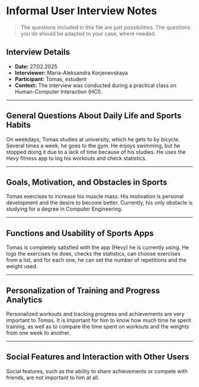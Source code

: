 # Informal User Interview Notes 

> 	The questions included in this file are just possibilities. The questions you do should be adapted to your case, where needed.

## Interview Details 
- **Date:** 27.02.2025
- **Interviewer:** Maria-Aleksandra Korjenevskaya 
- **Participant:** Tomas, estudent
- **Context:** The interview was conducted during a practical class on Human-Computer Interaction (HCI).
- --- 
## General Questions About Daily Life and Sports Habits

On weekdays, Tomas studies at university, which he gets to by bicycle. Several times a week, he goes to the gym. He enjoys swimming, but he stopped doing it due to a lack of time because of his studies. He uses the Hevy fitness app to log his workouts and check statistics.

---- 
## Goals, Motivation, and Obstacles in Sports

Tomas exercises to increase his muscle mass. His motivation is personal development and the desire to become better. Currently, his only obstacle is studying for a degree in Computer Engineering.

--- 
## Functions and Usability of Sports Apps

Tomas is completely satisfied with the app (Hevy) he is currently using. He logs the exercises he does, checks the statistics, can choose exercises from a list, and for each one, he can set the number of repetitions and the weight used.

--- 
## Personalization of Training and Progress Analytics

Personalized workouts and tracking progress and achievements are very important to Tomas. It is important for him to know how much time he spent training, as well as to compare the time spent on workouts and the weights from one week to another.

--- 
## Social Features and Interaction with Other Users

Social features, such as the ability to share achievements or compete with friends, are not important to him at all.

